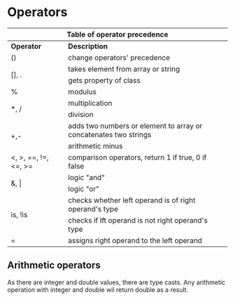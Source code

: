 # Operators
<table>
    <thead>
        <tr>
            <th colspan="2">Table of operator precedence</th>
        </tr>
    </thead>
    <tbody>
        <tr>
            <td><b>Operator</b></td>
            <td><b>Description</b></td>
        </tr>
        <tr>
            <td>()</td>
            <td>change operators' precedence</td>
        </tr>
        <tr>
            <td rowspan="2">[], .</td>
            <td>takes element from array or string</td>
        </tr>
        <tr>
            <td>gets property of class</td>
        </tr>
        <tr>
            <td>%</td>
            <td>modulus</td>
        </tr>
        <tr>
            <td rowspan="2">*, /</td>
            <td>multiplication</td>
        </tr>
        <tr>
            <td>division</td>
        </tr>
        <tr>
            <td rowspan="2">+,-</td>
            <td>adds two numbers or element to array or concatenates two strings</td>
        </tr>
        <tr>
            <td>arithmetic minus</td>
        </tr>
        <tr>
            <td><, >, ==, !=, <=, >=</td>
            <td>comparison operators, return 1 if true, 0 if false</td>
        </tr>
         <tr>
            <td rowspan="2">&, &#124;</td>
            <td>logic "and"</td>
        </tr>
         <tr>
            <td>logic "or"</td>
        </tr>
         <tr>
            <td rowspan="2">is, !is</td>
            <td>checks whether left operand is of right operand's type</td>
        </tr>
         <tr>
            <td>checks if lft operand is not right operand's type</td>
        </tr>
        <tr>
            <td>=</td>
            <td>assigns right operand to the left operand</td>
        </tr>
    </tbody>
</table>

## Arithmetic operators

As there are integer and double values, there are type casts. Any arithmetic operation with integer and double wil return double as a result.